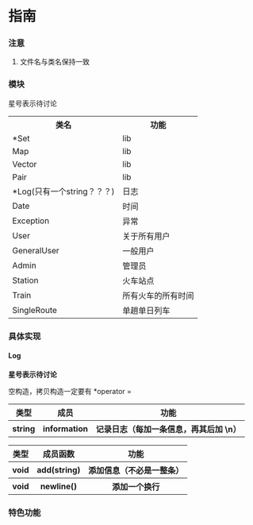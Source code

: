 # 指南

### **注意**
1. 文件名与类名保持一致

### 模块
星号表示待讨论

<div>
    <table border="0">
	  <tr>
	    <th>类名</th>
	    <th>功能</th>
	  </tr>
	  <tr>
	    <td>*Set</td>
	    <td>lib</td>
	  </tr>
	  <tr>
	    <td>Map</td>
	    <td>lib</td>
	  </tr>
	  <tr>
	    <td>Vector</td>
	    <td>lib</td>
	  </tr>
	  <tr>
	    <td>Pair</td>
	    <td>lib</td>
	  </tr>
	  <tr>
	    <td>*Log(只有一个string？？？)</td>
	    <td>日志</td>
	  </tr>
	  <tr>
	    <td>Date</td>
	    <td>时间</td>
	  </tr>
	  <tr>
	    <td>Exception</td>
	    <td>异常</td>
	  </tr>
	  <tr>
	    <td>User</td>
	    <td>关于所有用户</td>
	  </tr>
	  <tr>
	    <td>GeneralUser</td>
	    <td>一般用户</td>
	  </tr>
	  <tr>
	    <td>Admin</td>
	    <td>管理员</td>
	  </tr>
	  <tr>
	    <td>Station</td>
	    <td>火车站点</td>
	  </tr>
	  <tr>
	    <td>Train</td>
	    <td>所有火车的所有时间</td>
	  </tr>
	  <tr>
	    <td>SingleRoute</td>
	    <td>单趟单日列车</td>
	  </tr>
    </table>
</div>

### 具体实现

#### Log
**星号表示待讨论**

空构造，拷贝构造一定要有
*operator =

<div>
    <table border="0">
	  <tr>
	    <th>类型</th>
	    <th>成员</th>
	    <th>功能</th>
	  </tr>
	  <tr>
	    <th>string</th>
	    <th>information</th>
	    <th>记录日志（每加一条信息，再其后加 \n）</th>
	  </tr>
    </table>
</div>

<div>
    <table border="0">
	  <tr>
	    <th>类型</th>
	    <th>成员函数</th>
	    <th>功能</th>
	  </tr>
	  <tr>
	    <th>void</th>
	    <th>add(string)</th>
	    <th>添加信息（不必是一整条）</th>
	  </tr>
	  <tr>
	    <th>void</th>
	    <th>newline()</th>
	    <th>添加一个换行</th>
	  </tr>
    </table>
</div>

### 特色功能
